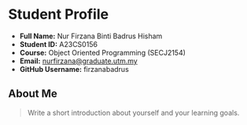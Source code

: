# Student Profile

- **Full Name:** Nur Firzana Binti Badrus Hisham
- **Student ID:** A23CS0156
- **Course:** Object Oriented Programming (SECJ2154)
- **Email:** nurfirzana@graduate.utm.my
- **GitHub Username:** firzanabadrus

## About Me
> Write a short introduction about yourself and your learning goals.
